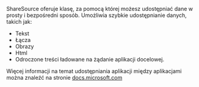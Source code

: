 ﻿ShareSource oferuje klasę, za pomocą której możesz udostępniać dane w prosty i bezpośredni sposób. Umożliwia szybkie udostępnianie danych, takich jak:

  * Tekst
  * Łącza
  * Obrazy
  * Html
  * Odroczone treści ładowane na żądanie aplikacji docelowej.

Więcej informacji na temat udostępniania aplikacji między aplikacjami można znaleźć na stronie 
[docs.microsoft.com](https://docs.microsoft.com/windows/uwp/app-to-app/share-data)